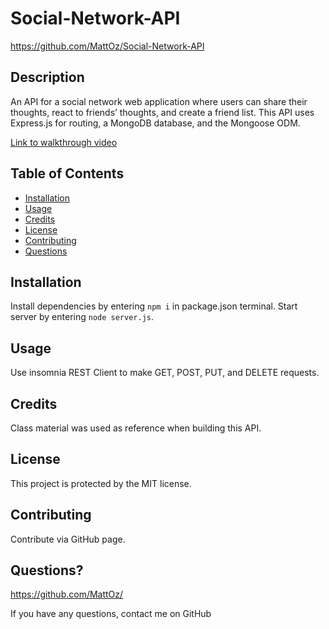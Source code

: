# Social-Network-API
https://github.com/MattOz/Social-Network-API
## Description
An API for a social network web application where users can share their thoughts, react to friends’ thoughts, and create a friend list. This API uses Express.js for routing, a MongoDB database, and the Mongoose ODM.

[Link to walkthrough video](https://drive.google.com/file/d/13GNIcCqXBFdlbx9W86ZUwjGreL6qiLeD/view)

## Table of Contents
- [Installation](#installation)
- [Usage](#usage)
- [Credits](#credits)
- [License](#license)
- [Contributing](#contributing)
- [Questions](#questions)

## Installation
Install dependencies by entering `npm i` in package.json terminal. Start server by entering `node server.js`. 

## Usage
Use insomnia REST Client to make GET, POST, PUT, and DELETE requests.

## Credits
Class material was used as reference when building this API.

## License
This project is protected by the MIT license.

## Contributing
Contribute via GitHub page.

## Questions?
https://github.com/MattOz/

If you have any questions, contact me on GitHub